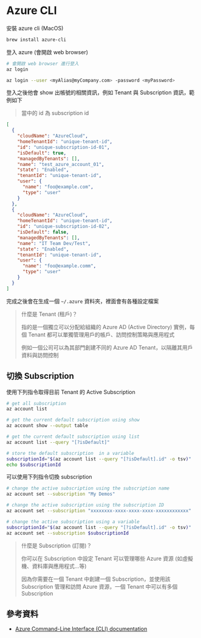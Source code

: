 # Azure CLI

安裝 azure cli (MacOS)

```bash
brew install azure-cli
```

登入 azure (會開啟 web browser)

```bash
# 會開啟 web browser 進行登入
az login

az login --user <myAlias@myCompany.com> -password <myPassword>
```

登入之後他會 show 出帳號的相關資訊，例如 Tenant 與 Subscription 資訊，範例如下

> 當中的 id 為 subscription id

```json
[
  {
    "cloudName": "AzureCloud",
    "homeTenantId": "unique-tenant-id",
    "id": "unique-subscription-id-01",
    "isDefault": true,
    "managedByTenants": [],
    "name": "test_azure_account_01",
    "state": "Enabled",
    "tenantId": "unique-tenant-id",
    "user": {
      "name": "foo@example.com",
      "type": "user"
    }
  },
  {
    "cloudName": "AzureCloud",
    "homeTenantId": "unique-tenant-id",
    "id": "unique-subscription-id-02",
    "isDefault": false,
    "managedByTenants": [],
    "name": "IT Team Dev/Test",
    "state": "Enabled",
    "tenantId": "unique-tenant-id",
    "user": {
      "name": "foo@example.comm",
      "type": "user"
    }
  }
]
```

完成之後會在生成一個 `~/.azure` 資料夾，裡面會有各種設定檔案

> 什麼是 Tenant (租戶)？
>
> 指的是一個獨立可以分配給組織的 Azure AD (Active Directory) 實例，每個 Tenant 都可以單獨管理用戶的帳戶、訪問控制策略與應用程式
>
> 例如一個公司可以為其部門創建不同的 Azure AD Tenant，以隔離其用戶資料與訪問控制

## 切換 Subscription

使用下列指令取得目前 Tenant 的 Active Subscription

```bash
# get all subscription
az account list

# get the current default subscription using show
az account show --output table

# get the current default subscription using list
az account list --query "[?isDefault]"

# store the default subscription  in a variable
subscriptionId="$(az account list --query "[?isDefault].id" -o tsv)"
echo $subscriptionId
```

可以使用下列指令切換 subscription

```bash
# change the active subscription using the subscription name
az account set --subscription "My Demos"

# change the active subscription using the subscription ID
az account set --subscription "xxxxxxxx-xxxx-xxxx-xxxx-xxxxxxxxxxxx"

# change the active subscription using a variable
subscriptionId="$(az account list --query "[?isDefault].id" -o tsv)"
az account set --subscription $subscriptionId
```

> 什麼是 Subscription (訂閱)？
>
> 你可以在 Subscription 中設定 Tenant 可以管理哪些 Azure 資源 (如虛擬機、資料庫與應用程式...等)
>
> 因為你需要在一個 Tenant 中創建一個 Subscription，並使用該 Subscription 管理和訪問 Azure 資源，一個 Tenant 中可以有多個 Subscription

## 參考資料

- [Azure Command-Line Interface (CLI) documentation](https://learn.microsoft.com/en-us/cli/azure/)
